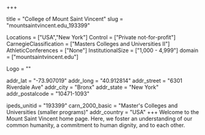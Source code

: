 
+++

title = "College of Mount Saint Vincent"
slug = "mountsaintvincent.edu_193399"

Locations = ["USA","New York"]
Control = ["Private not-for-profit"]
CarnegieClassification = ["Masters Colleges and Universities II"]
AthleticConferences = ["None"]
InstitutionalSize = ["1,000 - 4,999"]
domain = ["mountsaintvincent.edu"]

Logo = ""

addr_lat = "-73.907019"
addr_long = "40.912814"
addr_street = "6301 Riverdale Ave"
addr_city = "Bronx"
addr_state = "New York"
addr_postalcode = "10471-1093"

ipeds_unitid = "193399"
carn_2000_basic = "Master's Colleges and Universities (smaller programs)"
addr_country = "USA"
+++
    Welcome to the Mount Saint Vincent home page. Here, we foster an understanding of our common humanity, a commitment to human dignity, and to each other.
